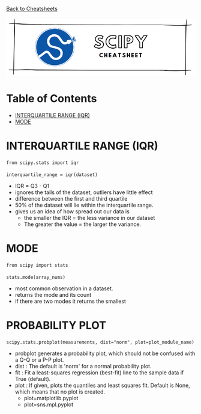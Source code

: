 [Back to Cheatsheets](https://teanlouise.github.io/cheatsheets/)

![scipy](./images/title_scipy.PNG)

# Table of Contents
- [INTERQUARTILE RANGE (IQR)](#INTERQUARTILE-RANGE-(IQR))
- [MODE](#MODE) 

# INTERQUARTILE RANGE (IQR)
```
from scipy.stats import iqr

interquartile_range = iqr(dataset)
```
- IQR = Q3 - Q1
- ignores the tails of the dataset, outliers have little effect
- difference between the first and third quartile
- 50% of the dataset will lie within the interquartile range.
- gives us an idea of how spread out our data is
    - the smaller the IQR = the less variance in our dataset
    - The greater the value = the larger the variance.

# MODE
```
from scipy import stats

stats.mode(array_nums)
```
- most common observation in a dataset.
- returns the mode and its count
- if there are two modes it returns the smallest

# PROBABILITY PLOT
```
scipy.stats.probplot(measurements, dist="norm", plot=plot_module_name)
```
- probplot generates a probability plot, which should not be confused with a Q-Q or a P-P plot. 
- dist : The default is 'norm' for a normal probability plot.
- fit : Fit a least-squares regression (best-fit) line to the sample data if True (default).
- plot : If given, plots the quantiles and least squares fit. Default is None, which means that no plot is created.
    - plot=matplotlib.pyplot
    - plot=sns.mpl.pyplot